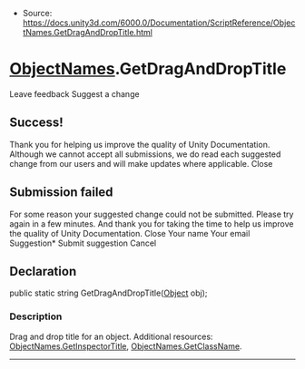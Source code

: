 * Source: https://docs.unity3d.com/6000.0/Documentation/ScriptReference/ObjectNames.GetDragAndDropTitle.html

#  [ObjectNames](https://docs.unity3d.com/6000.0/Documentation/ScriptReference/ObjectNames.html).GetDragAndDropTitle
Leave feedback
Suggest a change
## Success!
Thank you for helping us improve the quality of Unity Documentation. Although we cannot accept all submissions, we do read each suggested change from our users and will make updates where applicable.
Close
## Submission failed
For some reason your suggested change could not be submitted. Please <a>try again</a> in a few minutes. And thank you for taking the time to help us improve the quality of Unity Documentation.
Close
Your name Your email Suggestion* Submit suggestion
Cancel
## Declaration
public static string GetDragAndDropTitle([Object](https://docs.unity3d.com/6000.0/Documentation/ScriptReference/Object.html) obj); 
### Description
Drag and drop title for an object.
Additional resources: [ObjectNames.GetInspectorTitle](https://docs.unity3d.com/6000.0/Documentation/ScriptReference/ObjectNames.GetInspectorTitle.html), [ObjectNames.GetClassName](https://docs.unity3d.com/6000.0/Documentation/ScriptReference/ObjectNames.GetClassName.html).
* * *
